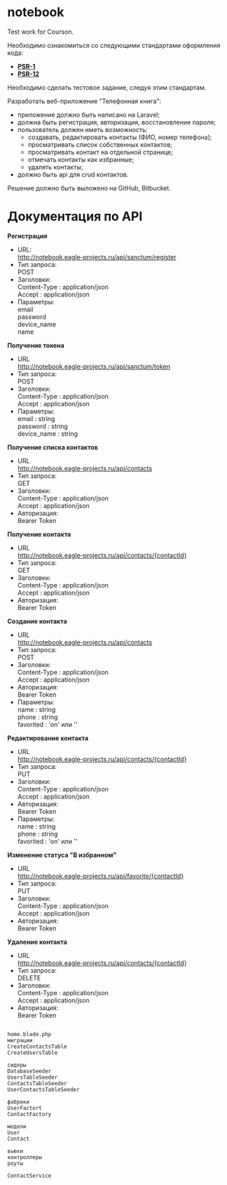 # notebook
Test work for Courson.

 Необходимо ознакомиться со следующими стандартами оформления кода:
 - **[PSR-1](https://www.php-fig.org/psr/psr-1/)**
 - **[PSR-12](https://www.php-fig.org/psr/psr-12/)**

Необходимо сделать тестовое задание, следуя этим стандартам. 

Разработать веб-приложение "Телефонная книга":
* приложение должно быть написано на Laravel;
* должна быть регистрация, авторизация, восстановление пароля;
* пользователь должен иметь возможность:
    * создавать, редактировать контакты (ФИО, номер телефона);
    * просматривать список собственных контактов;
    * просматривать контакт на отдельной странице;
    * отмечать контакты как избранные;
    * удалять контакты;
* должно быть api для crud контактов.

Решение должно быть выложено на GitHub, Bitbucket.

# Документация по API

**Регистрация**  
* URL:  
		http://notebook.eagle-projects.ru/api/sanctum/register  
* Тип запроса:  
		POST  
* Заголовки:  
		Content-Type	: application/json  
		Accept 			: application/json		
* Параметры:  
		email  
		password  
		device_name  
		name  
	
**Получение токена**  
* URL  
		http://notebook.eagle-projects.ru/api/sanctum/token  
* Тип запроса:  
		POST  
* Заголовки:  
		Content-Type	: application/json  
		Accept 			: application/json		
* Параметры:  
		email 			: string  
		password		: string  
		device_name		: string  

**Получение списка контактов**  
* URL  
		http://notebook.eagle-projects.ru/api/contacts  
* Тип запроса:  
		GET  
* Заголовки:  
		Content-Type	: application/json  
		Accept 			: application/json	
* Авторизация:  
		Bearer Token  

**Получение контакта**  
* URL  
		http://notebook.eagle-projects.ru/api/contacts/{contactId}  
* Тип запроса:  
		GET  
* Заголовки:  
		Content-Type	: application/json  
		Accept 			: application/json	
* Авторизация:  
		Bearer Token  
		
**Создание контакта**  
* URL  
		http://notebook.eagle-projects.ru/api/contacts  
* Тип запроса:  
		POST  
* Заголовки:  
		Content-Type	: application/json  
		Accept 			: application/json	
* Авторизация:  
		Bearer Token  
* Параметры:  
		name		: string  
		phone		: string  
		favorited	: 'on' или ''  
		
**Редактирование контакта**  
* URL  
 http://notebook.eagle-projects.ru/api/contacts/{contactId}  
* Тип запроса:  
		PUT  
* Заголовки:  
		Content-Type	: application/json  
		Accept 			: application/json	
* Авторизация:  
		Bearer Token  
* Параметры:  
		name		: string  
		phone		: string  
		favorited	: 'on' или ''  		
		
**Изменение статуса "В избранном"**  
* URL  
	http://notebook.eagle-projects.ru/api/favorite/{contactId}  
* Тип запроса:  
		PUT  
* Заголовки:  
		Content-Type	: application/json  
		Accept 			: application/json	
* Авторизация:  
		Bearer Token  

**Удаление контакта**  
* URL  
		http://notebook.eagle-projects.ru/api/contacts/{contactId}  
* Тип запроса:  
		DELETE  
* Заголовки:  
		Content-Type	: application/json  
		Accept 			: application/json	
* Авторизация:  
		Bearer Token  

~~~~~~~~~~~~

home.blade.php
миграции
CreateContactsTable
CreateUsersTable

сидеры
DatabaseSeeder
UsersTableSeeder
ContactsTableSeeder
UserContactsTableSeeder

фабрики
UserFactort
ContactFactory

модели
User
Contact 

вьюхи
контроллеры
роуты

ContactService
